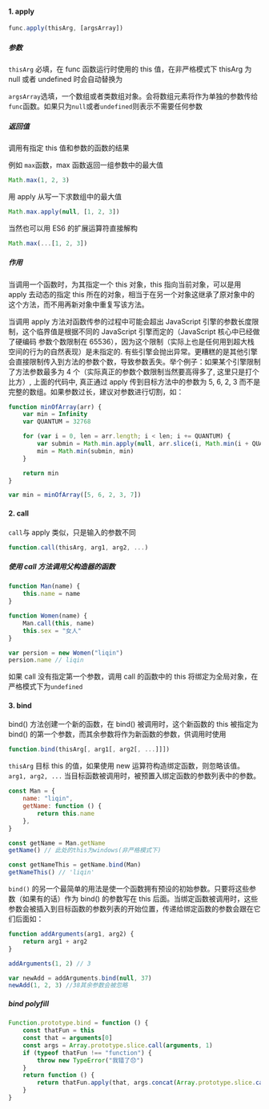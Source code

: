 #### 1. apply

```js
func.apply(thisArg, [argsArray])
```

##### 参数

`thisArg` 必填，在 func 函数运行时使用的 this 值，在非严格模式下 thisArg 为 null 或者 undefined 时会自动替换为

`argsArray`选填，一个数组或者类数组对象。会将数组元素将作为单独的参数传给`func`函数。如果只为`null`或者`undefined`则表示不需要任何参数

##### 返回值

调用有指定 this 值和参数的函数的结果

例如 `max`函数，max 函数返回一组参数中的最大值

```js
Math.max(1, 2, 3)
```

用 apply 从写一下求数组中的最大值

```js
Math.max.apply(null, [1, 2, 3])
```

当然也可以用 ES6 的扩展运算符直接解构

```js
Math.max(...[1, 2, 3])
```

##### 作用

当调用一个函数时，为其指定一个 this 对象，this 指向当前对象，可以是用 apply 去动态的指定 this 所在的对象，相当于在另一个对象这继承了原对象中的这个方法，而不用再新对象中重复写该方法。

当调用 apply 方法对函数传参的过程中可能会超出 JavaScript 引擎的参数长度限制，这个临界值是根据不同的 JavaScript 引擎而定的（JavaScript 核心中已经做了硬编码 参数个数限制在 65536），因为这个限制（实际上也是任何用到超大栈空间的行为的自然表现）是未指定的. 有些引擎会抛出异常。更糟糕的是其他引擎会直接限制传入到方法的参数个数，导致参数丢失。举个例子：如果某个引擎限制了方法参数最多为 4 个（实际真正的参数个数限制当然要高得多了, 这里只是打个比方）, 上面的代码中, 真正通过 apply 传到目标方法中的参数为 5, 6, 2, 3 而不是完整的数组。如果参数过长，建议对参数进行切割，如：

```js
function minOfArray(arr) {
    var min = Infinity
    var QUANTUM = 32768

    for (var i = 0, len = arr.length; i < len; i += QUANTUM) {
        var submin = Math.min.apply(null, arr.slice(i, Math.min(i + QUANTUM, len)))
        min = Math.min(submin, min)
    }

    return min
}

var min = minOfArray([5, 6, 2, 3, 7])
```

#### 2. call

`call`与 apply 类似，只是输入的参数不同

```js
function.call(thisArg, arg1, arg2, ...)
```

##### 使用 call 方法调用父构造器的函数

```js
function Man(name) {
    this.name = name
}

function Women(name) {
    Man.call(this, name)
    this.sex = "女人"
}

var persion = new Women("liqin")
persion.name // liqin
```

如果 call 没有指定第一个参数，调用 call 的函数中的 this 将绑定为全局对象，在严格模式下为`undefined`

#### 3. bind

bind() 方法创建一个新的函数，在 bind() 被调用时，这个新函数的 this 被指定为 bind() 的第一个参数，而其余参数将作为新函数的参数，供调用时使用

```js
function.bind(thisArg[, arg1[, arg2[, ...]]])
```

`thisArg` 目标 this 的值，如果使用 new 运算符构造绑定函数，则忽略该值。 `arg1, arg2, ...` 当目标函数被调用时，被预置入绑定函数的参数列表中的参数。

```js
const Man = {
    name: "liqin",
    getName: function () {
        return this.name
    },
}

const getName = Man.getName
getName() // 此处的this为windows(非严格模式下)

const getNameThis = getName.bind(Man)
getNameThis() // 'liqin'
```

`bind()` 的另一个最简单的用法是使一个函数拥有预设的初始参数。只要将这些参数（如果有的话）作为 bind() 的参数写在 this 后面。当绑定函数被调用时，这些参数会被插入到目标函数的参数列表的开始位置，传递给绑定函数的参数会跟在它们后面如：

```js
function addArguments(arg1, arg2) {
    return arg1 + arg2
}

addArguments(1, 2) // 3

var newAdd = addArguments.bind(null, 37)
newAdd(1, 2, 3) //38其余参数会被忽略
```

##### bind polyfill

```js
Function.prototype.bind = function () {
    const thatFun = this
    const that = arguments[0]
    const args = Array.prototype.slice.call(arguments, 1)
    if (typeof thatFun !== "function") {
        throw new TypeError("我错了😞")
    }
    return function () {
        return thatFun.apply(that, args.concat(Array.prototype.slice.call(arguments)))
    }
}
```
